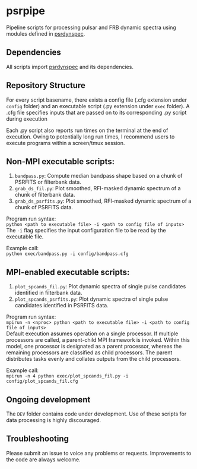 # psrpipe
Pipeline scripts for processing pulsar and FRB dynamic spectra using modules defined in [psrdynspec](https://github.com/akshaysuresh1/psrdynspec).

## Dependencies
All scripts import [psrdynspec](https://github.com/akshaysuresh1/psrdynspec) and its dependencies.


## Repository Structure
For every script basename, there exists a config file (.cfg extension under ```config``` folder) and an executable script (.py extension under ```exec``` folder). A .cfg file specifies inputs that are passed on to its corresponding .py script during execution

Each .py script also reports run times on the terminal at the end of execution. Owing to potentially long run times, I recommend users to execute programs within a screen/tmux session.

## Non-MPI executable scripts:
1. ```bandpass.py```: Compute median bandpass shape based on a chunk of PSRFITS or filterbank data.
2. ```grab_ds_fil.py```: Plot smoothed, RFI-masked dynamic spectrum of a chunk of filterbank data.
2. ```grab_ds_psrfits.py```: Plot smoothed, RFI-masked dynamic spectrum of a chunk of PSRFITS data.

Program run syntax: <br>
```python <path to executable file> -i <path to config file of inputs>``` <br>
The ```-i``` flag specifies the input configuration file to be read by the executable file.

Example call: <br>
```python exec/bandpass.py -i config/bandpass.cfg``` <br>

## MPI-enabled executable scripts:
1. ```plot_spcands_fil.py```: Plot dynamic spectra of single pulse candidates identified in filterbank data.  
2. ```plot_spcands_psrfits.py```: Plot dynamic spectra of single pulse candidates identified in PSRFITS data.

Program run syntax: <br>
```mpirun -n <nproc> python <path to executable file> -i <path to config file of inputs>``` <br>
Default execution assumes operation on a single processor. If multiple processors are called, a parent-child MPI framework is invoked. Within this model, one processor is designated as a parent processor, whereas the remaining processors are classified as child processors. The parent distributes tasks evenly and collates outputs from the child processors.

Example call: <br>
```mpirun -n 4 python exec/plot_spcands_fil.py -i config/plot_spcands_fil.cfg```

## Ongoing development
The ```DEV``` folder contains code under development. Use of these scripts for data processing is highly discouraged.

## Troubleshooting
Please submit an issue to voice any problems or requests. Improvements to the code are always welcome.
